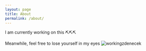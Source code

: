 ```yaml
---
layout: page
title: About
permalink: /about/
---
```


I am currently working on this ⛏️⛏️⛏️

Meanwhile, feel free to lose yourself in my eyes
![workingzdenecek](..\Images\workingonit.jpg)


